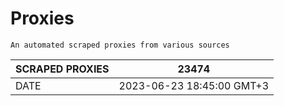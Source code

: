 # Proxies
    An automated scraped proxies from various sources

| SCRAPED PROXIES | 23474            |
|-----------------|---------------------------|
| DATE            | 2023-06-23 18:45:00 GMT+3          |